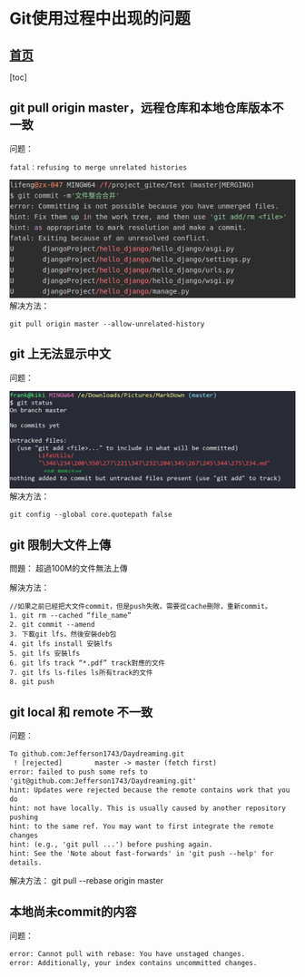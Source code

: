 # Git使用过程中出现的问题

## [首页](./../../README.md)
[toc]

## git pull origin master，远程仓库和本地仓库版本不一致
问题：

    fatal：refusing to merge unrelated histories
![无法合并](./.img/GIt3MergeProblem.png)
解决方法：

    git pull origin master --allow-unrelated-history
## git 上无法显示中文
问题：

![不能显示中文](./.img/Git3CannotShowChinese.png)
解决方法：

    git config --global core.quotepath false

## git 限制大文件上傳

問題：
    超過100M的文件無法上傳

解決方法：

    //如果之前已經把大文件commit，但是push失敗。需要從cache刪除，重新commit。
    1. git rm --cached “file_name”
    2. git commit --amend
    3. 下載git lfs，然後安裝deb包
    4. git lfs install 安裝lfs
    5. git lfs 安裝lfs
    6. git lfs track “*.pdf” track對應的文件
    7. git lfs ls-files ls所有track的文件
    8. git push

## git local 和 remote 不一致

问题：

```shell
To github.com:Jefferson1743/Daydreaming.git
 ! [rejected]        master -> master (fetch first)
error: failed to push some refs to 'git@github.com:Jefferson1743/Daydreaming.git'
hint: Updates were rejected because the remote contains work that you do
hint: not have locally. This is usually caused by another repository pushing
hint: to the same ref. You may want to first integrate the remote changes
hint: (e.g., 'git pull ...') before pushing again.
hint: See the 'Note about fast-forwards' in 'git push --help' for details.
```

解决方法：
    git pull --rebase origin master


## 本地尚未commit的内容

问题：

```shell
error: Cannot pull with rebase: You have unstaged changes.
error: Additionally, your index contains uncommitted changes.
```

